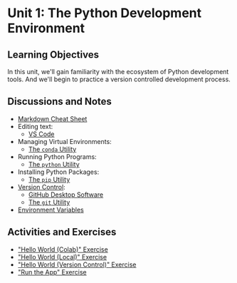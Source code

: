 # Unit 1: The Python Development Environment

## Learning Objectives

In this unit, we'll gain familiarity with the ecosystem of Python development tools. And we'll begin to practice a version controlled development process.

## Discussions and Notes

  + [Markdown Cheat Sheet](https://guides.github.com/pdfs/markdown-cheatsheet-online.pdf)
  + Editing text:
    + [VS Code](/notes/devtools/vs-code.md)
  + Managing Virtual Environments:
    + [The `conda` Utility](/notes/clis/conda.md)
  + Running Python Programs:
    + [The `python` Utility](/notes/clis/python.md)
  + Installing Python Packages:
    + [The `pip` Utility](/notes/clis/pip.md)
  + [Version Control](/notes/software/version-control.md):
    + [GitHub Desktop Software](/notes/devtools/github-desktop.md)
    + [The `git` Utility](/notes/clis/git.md)
  + [Environment Variables](/notes/environment-variables.md)

## Activities and Exercises

  + ["Hello World (Colab)" Exercise](/exercises/hello-world/colab.md)
  + ["Hello World (Local)" Exercise](/exercises/hello-world/local.md)
  + ["Hello World (Version Control)" Exercise](/exercises/hello-world/version-control.md)
  + ["Run the App" Exercise](/exercises/run-the-app/README.md)
